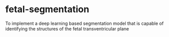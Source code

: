 # fetal-segmentation
To implement a deep learning based segmentation model that is capable of identifying the structures of the fetal transventricular plane 
